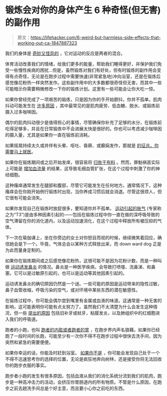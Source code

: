 # 锻炼会对你的身体产生 6 种奇怪(但无害)的副作用

> 原文：<https://lifehacker.com/6-weird-but-harmless-side-effects-that-working-out-ca-1847887323>

我们的身体是 [奇妙又怪异的](https://lifehacker.com/14-weird-facts-about-the-human-body-you-probably-never-1847829288) ，它对运动的反应是两者的混合。

体育活动改善我们的情绪，给我们更多的能量，帮助我们睡得更好，并保护我们免受一些慢性疾病的困扰...但是，虽然锻炼对我们有好处，但有时锻炼的副作用会变得有点奇怪，无论是在跑步过程中需要快速(非常紧急地)冲向浴室，还是在锻炼后感觉像花粉热一样突然发作。这些副作用中的大多数都很奇怪但无害，而其中一些可能暗示你需要稍微修改一下你的锻炼计划。这里有一些可能会让你大吃一惊。

如果你曾经完成了一项艰苦的锻炼，只是因为你的手开始颤抖，你并不孤单。肌肉抖动可能发生在 [许多原因](https://www.healthline.com/health/shaking-after-workout#causes) ，其中最常见的是肌肉疲劳、低血糖、脱水、或锻炼前摄入过多咖啡因。

偶尔的肌肉抖动很少是值得担心的事情，尽管确保你补充了足够的水分，在锻炼前吃得足够多，并且在日常锻炼中不会进展太快是很好的。你也可以考虑减少咖啡因的摄入量，尤其是如果你一直在锻炼前消耗。

如果摇晃持续太久或并伴有头晕、呕吐、昏厥、或癫痫发作，那就是 [的征兆，你需要马上就医](https://www.healthline.com/health/shaking-after-workout#when-to-seek-care)。

如果你在锻炼期间或之后开始发痒，很容易将 [归咎于布料](https://www.bustle.com/articles/155782-15-weird-things-that-can-happen-when-you-start-exercising) 。然而，罪魁祸首实际上可能是 [增加血流量](https://www.healthline.com/health/fitness/runners-itch#causes) 的结果，这导致毛细血管扩张，在这个过程中刺激了你的神经细胞。

这种瘙痒通常发生在腿部和腹部，尽管它可能发生在任何地方。通常情况下，这种瘙痒会在你刚开始例行锻炼时出现，当你养成习惯后就会消退。尽管这很烦人，但它很有可能会消失。

如果你发现自己在锻炼时放屁很多，要知道你并不孤单。 [运动引起的胀气](https://www.womenshealthmag.com/fitness/a19931870/farting-during-workouts/) (专家称之为“T3”)是由多种因素引起的——包括在锻炼过程中你一直在做的深呼吸导致的空气滞留在你的消化道内，以及运动加速消化，在这个过程中释放所有被压抑的气体。

下一次在瑜伽课上，坐在你旁边的女士对你怒目而视的时候，继续微笑着回应，确信她会是下一个。毕竟，气体总会以某种方式释放出来，而 down ward dog 正是为此而量身定制的。

如果你在锻炼期间或之后感觉像花粉热，这很可能不是因为花粉计数，而是一种叫做 [运动诱发鼻炎](https://www.verywellhealth.com/exercise-induced-rhinitis-1191916) 的情况。鼻炎是一种医学疾病，会导致打喷嚏、流鼻涕、和鼻塞。它可以是过敏原引起的，也可以是运动等其他因素引起的。

运动诱发鼻炎的确切原因仍然是一个谜。一些可能的原因是运动带来的隐性过敏，鼻子血管收缩，呼吸污染的空气，或对环境中某些东西的潜在敏感性。

在锻炼过程中，你可能会偶尔尝到嘴里有金属或血液的味道。这通常是一种无害的影响，这可能表明你可能有点太努力了。虽然我们不太清楚为什么会发生这种情况，但一些 [提出的原因](https://www.washingtonpost.com/lifestyle/wellness/taste-blood-run-exercise/2021/10/07/cc024ce6-26b2-11ec-9de8-156fed3e81bf_story.html) 包括旧补牙或蛀牙，粘膜发炎，以及肺组织中的红细胞进入我们的呼吸道。

跑者的小跑，也叫 [跑者的内脏或者跑者的胃](https://lifehacker.com/you-shit-your-pants-during-a-run-now-what-1847362571) ，在跑步界内声名狼藉。如果你已经跑了一段时间的长跑，可能至少有一次你不得不在跑步过程中很快去洗手间，因为突然和紧急的需要便便。

如果你幸运的话，你能及时赶到浴室。 [如果你不是](https://lifehacker.com/you-shit-your-pants-during-a-run-now-what-1847362571) ，你可能会发现自己处于一个不得不迅速思考你的选择的位置，无论是疯狂地奔向树林，还是接受你将无法回收你的跑步衣服的事实。

跑步者小跑的发生有很多原因，包括血液从我们的消化系统分流到我们的肌肉，跑步是一种高冲击力的活动，会挤压你胃肠道内的所有物质。不管是什么原因，在跑步之前去趟洗手间总是个好主意，而且要小心你之前吃的东西。